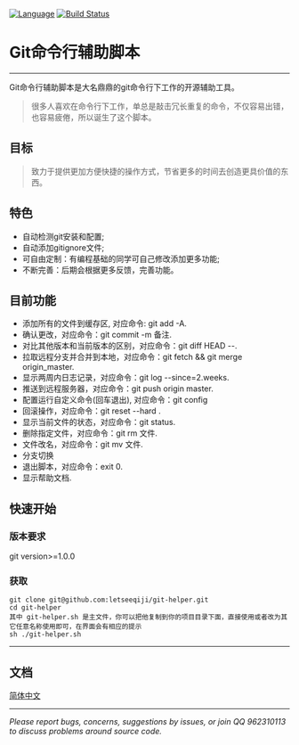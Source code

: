 
[![Language](https://img.shields.io/badge/Language-Shell-blue.svg)](https://github.com/letseeqiji/git-helper)
[![Build Status](https://travis-ci.org/bilibili/kratos.svg?branch=master)](https://github.com/letseeqiji/git-helper)

# Git命令行辅助脚本

-------------

Git命令行辅助脚本是大名鼎鼎的git命令行下工作的开源辅助工具。  

> 很多人喜欢在命令行下工作，单总是敲击冗长重复的命令，不仅容易出错，也容易疲倦，所以诞生了这个脚本。

## 目标

> 致力于提供更加方便快捷的操作方式，节省更多的时间去创造更具价值的东西。

## 特色

* 自动检测git安装和配置;
* 自动添加gitignore文件;
* 可自由定制：有编程基础的同学可自己修改添加更多功能;
* 不断完善：后期会根据更多反馈，完善功能。


## 目前功能
* 添加所有的文件到缓存区, 对应命令: git add -A. 
* 确认更改，对应命令：git commit -m 备注. 
* 对比其他版本和当前版本的区别，对应命令：git diff HEAD --. 
* 拉取远程分支并合并到本地，对应命令：git fetch && git merge origin_master. 
* 显示两周内日志记录，对应命令：git log --since=2.weeks. 
* 推送到远程服务器，对应命令：git push origin master. 
* 配置运行自定义命令(回车退出), 对应命令：git config 
* 回滚操作，对应命令：git reset --hard . 
* 显示当前文件的状态，对应命令：git status. 
* 删除指定文件，对应命令：git rm 文件. 
* 文件改名，对应命令：git mv 文件. 
* 分支切换
* 退出脚本，对应命令：exit 0.
* 显示帮助文档. 

## 快速开始

### 版本要求

git version>=1.0.0

### 获取


    git clone git@github.com:letseeqiji/git-helper.git
    cd git-helper
    其中 git-helper.sh 是主文件，你可以把他复制到你的项目目录下面，直接使用或者改为其它任意名称使用即可，在界面会有相应的提示
    sh ./git-helper.sh

-------

## 文档

[简体中文](https://github.com/letseeqiji/git-helper/blob/master/README.md)


-------------

*Please report bugs, concerns, suggestions by issues, or join QQ 962310113 to discuss problems around source code.*
